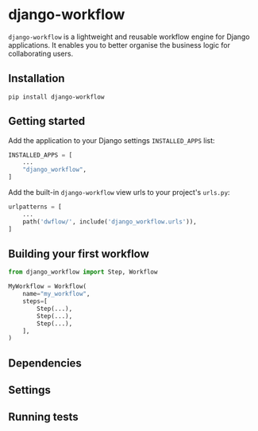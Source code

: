 # django-workflow
`django-workflow` is a lightweight and reusable workflow engine for 
Django applications. It enables you to better organise the business logic for 
collaborating users.

## Installation

    pip install django-workflow

## Getting started
Add the application to your Django settings `INSTALLED_APPS` list:

```python
INSTALLED_APPS = [
    ...
    "django_workflow",
]
```

Add the built-in `django-workflow` view urls to your project's `urls.py`:

```python
urlpatterns = [
    ...
    path('dwflow/', include('django_workflow.urls')),
]
```

## Building your first workflow

```python
from django_workflow import Step, Workflow

MyWorkflow = Workflow(
    name="my_workflow",
    steps=[
        Step(...),
        Step(...),
        Step(...),        
    ],
)
```

## Dependencies

## Settings

## Running tests
